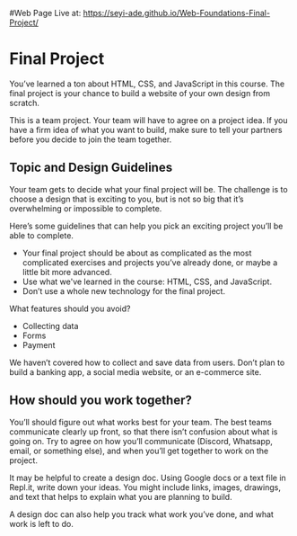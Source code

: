 #Web Page Live at:  https://seyi-ade.github.io/Web-Foundations-Final-Project/

# Final Project

You’ve learned a ton about HTML, CSS, and JavaScript in this course. The final project is your chance to build a website of your own design from scratch.

This is a team project. Your team will have to agree on a project idea. If you have a firm idea of what you want to build, make sure to tell your partners before you decide to join the team together.

## Topic and Design Guidelines

Your team gets to decide what your final project will be. The challenge is to choose a design that is exciting to you, but is not so big that it’s overwhelming or impossible to complete.

Here’s some guidelines that can help you pick an exciting project you’ll be able to complete.

- Your final project should be about as complicated as the most complicated exercises and projects you’ve already done, or maybe a little bit more advanced.
- Use what we've learned in the course: HTML, CSS, and JavaScript.
- Don’t use a whole new technology for the final project.

What features should you avoid?
- Collecting data
- Forms
- Payment

We haven’t covered how to collect and save data from users. Don’t plan to build a banking app, a social media website, or an e-commerce site.

## How should you work together?

You’ll should figure out what works best for your team. The best teams communicate clearly up front, so that there isn’t confusion about what is going on. Try to agree on how you’ll communicate (Discord, Whatsapp, email, or something else), and when you’ll get together to work on the project.

It may be helpful to create a design doc. Using Google docs or a text file in Repl.it, write down your ideas. You might include links, images, drawings, and text that helps to explain what you are planning to build.

A design doc can also help you track what work you’ve done, and what work is left to do.
